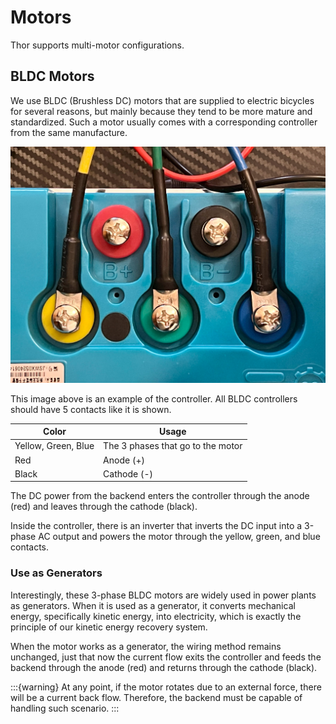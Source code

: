 # Motors

Thor supports multi-motor configurations.

## BLDC Motors

We use BLDC (Brushless DC) motors that are supplied to electric bicycles for several reasons, but mainly because they
tend to be more mature and standardized. Such a motor usually comes with a corresponding controller from the same
manufacture.

![motor-controller.png](../_static/motor-controller.png)

This image above is an example of the controller. All BLDC controllers should have 5 contacts like it is shown.

| Color               | Usage                             |
|---------------------|-----------------------------------|
| Yellow, Green, Blue | The 3 phases that go to the motor |
| Red                 | Anode (+)                         |
| Black               | Cathode (-)                       |

The DC power from the backend enters the controller through the anode (red) and leaves through the cathode (black).

Inside the controller, there is an inverter that inverts the DC input into a 3-phase AC output and powers the motor
through the yellow, green, and blue contacts.

### Use as Generators

Interestingly, these 3-phase BLDC motors are widely used in power plants as generators. When it is used as a generator,
it converts mechanical energy, specifically kinetic energy, into electricity, which is exactly the principle of our
kinetic energy recovery system.

When the motor works as a generator, the wiring method remains unchanged, just that now the current flow exits the
controller and feeds the backend through the anode (red) and returns through the cathode (black).

:::{warning}
At any point, if the motor rotates due to an external force, there will be a current back flow. Therefore, the backend
must be capable of handling such scenario.
:::